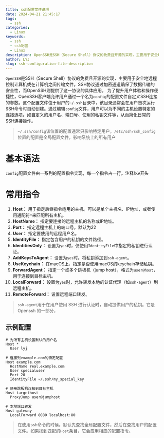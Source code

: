 ```yaml
---
title: ssh配置文件说明
date: 2024-04-21 21:45:17
tags:
  - ssh
categories:
  - Linux
keywords:
  - ssh
  - ssh配置
  - Linux
description: OpenSSH是SSH（Secure Shell）协议的免费且开源的实现，主要用于安全地远程控制计算机或在计算机之间传输文件。SSH协议通过加密通道确保了数据传输的安全性，而OpenSSH则提供了这一协议的具体应用。 为了提升用户体验和操作便捷性，OpenSSH客户端允许用户通过一个名为config的配置文件自定义SSH连接的参数。
author: LYJ
slug: ssh-configuration-file-description
---
```

`OpenSSH`是SSH（Secure Shell）协议的免费且开源的实现，主要用于安全地远程控制计算机或在计算机之间传输文件。SSH协议通过加密通道确保了数据传输的安全性，而OpenSSH则提供了这一协议的具体应用。 为了提升用户体验和操作便捷性，OpenSSH客户端允许用户通过一个名为`config`的配置文件自定义SSH连接的参数。这个配置文件位于用户的`~/.ssh`目录中，该目录通常会在用户首次运行SSH命令时自动创建。通过编辑`config`文件，用户可以为不同的主机设置特定的连接选项，如自定义的用户名、端口号、使用的私钥文件等，从而简化日常的SSH连接操作。

> `~/.ssh/config`该位置的配置通常只影响特定用户，`/etc/ssh/ssh_config`位置的配置是全局配置文件，影响系统上的所有用户

# 基本语法
`config`配置文件由一系列的配置指令实现，每一个指令占一行。注释以`#`开头
# 常用指令
1. **Host：** 用于指定后继指令适用的主机。可以是单个主机名、IP地址，或者使用通配符`*`来匹配所有主机。
2. **HostName：** 指定要连接的远程主机的名称或IP地址。
3. **Port：** 指定远程主机上的端口号，默认为22
4. **User：** 指定要使用的远程用户名。
5. **IdentityFile：** 指定包含用户的私钥的文件路径。
6. **IdentitiesOnly：** 设置为`yes`时，仅使用`IdentityFile`中指定的私钥进行认证。
7. **AddKeysToAgent：** 设置为`yes`时，将私钥添加到`ssh-agent`。
8. **UseKeychain：** 在macOS上，指定是否使用macOS的keychain存储私钥。
10. **ForwardAgent：** 指定一个或多个跳板机（jump host），格式为`user@host`，用于连接到目标主机。
11. **LocalForward：** 设置为`yes`时，允许转发本地的认证代理（如`ssh-agent`）到远程主机。
12. **RemoteForward：** 设置远程端口转发。
> `ssh-agent`用于在用户使用 SSH 进行认证时，自动提供用户的私钥。它是 Openssh 的一部分，
## 示例配置
```text
# 为所有主机设置默认的用户名
Host *
  User lyj

# 连接到example.com的特定配置
Host example.com
  HostName real.example.com
  User specialuser
  Port 20
  IdentityFile ~/.ssh/my_special_key

# 使用跳板机连接到目标主机
Host targethost
  ProxyJump user@jumphost

# 本地端口转发
Host gateway
  LocalForward 8080 localhost:80
```
> 在使用ssh命令的时候，默认先查找全局配置文件，然后在查找用户的配置文件。如果找到匹配的`Host`条目，它会应用相应的配置指令。
